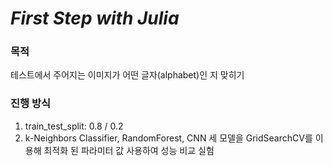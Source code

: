 # *First Step with Julia*

### 목적
테스트에서 주어지는 이미지가 어떤 글자(alphabet)인 지 맞히기

### 진행 방식
1. train_test_split: 0.8 / 0.2
2. k-Neighbors Classifier, RandomForest,  CNN 세 모델을 GridSearchCV를 이용해 최적화 된 파라미터 값 사용하여 성능 비교 실험

